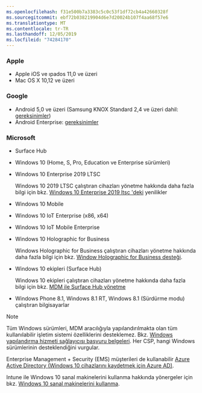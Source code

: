 ```yaml
---
ms.openlocfilehash: f31e500b7a3383c5c0c53f1df72cb4a42660328f
ms.sourcegitcommit: ebf72b038219904d6e7d20024b107f4aa68f57e6
ms.translationtype: MT
ms.contentlocale: tr-TR
ms.lasthandoff: 12/05/2019
ms.locfileid: "74284170"
---
```



### <a name="apple"></a>Apple
- Apple iOS ve ıpados 11,0 ve üzeri
- Mac OS X 10,12 ve üzeri

### <a name="google"></a>Google
- Android 5,0 ve üzeri (Samsung KNOX Standard 2,4 ve üzeri dahil: [gereksinimler](https://www.samsungknox.com/en/knox-platform/supported-devices/2.4+))
- Android Enterprise: [gereksinimler](https://support.google.com/work/android/topic/9428066)

### <a name="microsoft"></a>Microsoft

- Surface Hub
- Windows 10 (Home, S, Pro, Education ve Enterprise sürümleri)
- Windows 10 Enterprise 2019 LTSC

  Windows 10 2019 LTSC çalıştıran cihazları yönetme hakkında daha fazla bilgi için bkz. [Windows 10 Enterprise 2019 ltsc 'deki](https://docs.microsoft.com/windows/whats-new/ltsc/whats-new-windows-10-2019) yenilikler
  
- Windows 10 Mobile
- Windows 10 IoT Enterprise (x86, x64)
- Windows 10 IoT Mobile Enterprise
- Windows 10 Holographic for Business

  Windows Holographic for Business çalıştıran cihazları yönetme hakkında daha fazla bilgi için bkz. [Window Holographic for Business desteği](../fundamentals/windows-holographic-for-business.md).

- Windows 10 ekipleri (Surface Hub)

   Windows 10 ekipleri çalıştıran cihazları yönetme hakkında daha fazla bilgi için bkz. [MDM ile Surface Hub yönetme](https://docs.microsoft.com/surface-hub/manage-settings-with-mdm-for-surface-hub)
- Windows Phone 8.1, Windows 8.1 RT, Windows 8.1 (Sürdürme modu) çalıştıran bilgisayarlar

> [!NOTE]
> Tüm Windows sürümleri, MDM aracılığıyla yapılandırılmakta olan tüm kullanılabilir işletim sistemi özelliklerini desteklemez. Bkz. [Windows yapılandırma hizmeti sağlayıcısı başvuru belgeleri](https://docs.microsoft.com/windows/configuration/provisioning-packages/how-it-pros-can-use-configuration-service-providers). Her CSP, hangi Windows sürümlerinin desteklendiğini vurgular.

Enterprise Management + Security (EMS) müşterileri de kullanabilir [Azure Active Directory (Windows 10 cihazlarını kaydetmek için Azure AD)](/intune/windows-enroll).

Intune ile Windows 10 sanal makinelerini kullanma hakkında yönergeler için bkz. [Windows 10 sanal makinelerini kullanma](../fundamentals/windows-10-virtual-machines.md).

